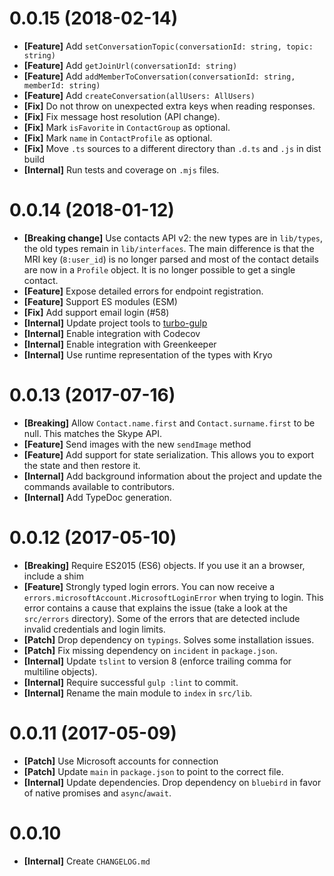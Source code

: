 # 0.0.15 (2018-02-14)

- **[Feature]** Add `setConversationTopic(conversationId: string, topic: string)`
- **[Feature]** Add `getJoinUrl(conversationId: string)`
- **[Feature]** Add `addMemberToConversation(conversationId: string, memberId: string)`
- **[Feature]** Add `createConversation(allUsers: AllUsers)`
- **[Fix]** Do not throw on unexpected extra keys when reading responses.
- **[Fix]** Fix message host resolution (API change).
- **[Fix]** Mark `isFavorite` in `ContactGroup` as optional.
- **[Fix]** Mark `name` in `ContactProfile` as optional.
- **[Fix]** Move `.ts` sources to a different directory than `.d.ts` and `.js` in dist build
- **[Internal]** Run tests and coverage on `.mjs` files.

# 0.0.14 (2018-01-12)

- **[Breaking change]** Use contacts API v2: the new types are in `lib/types`, the old types
    remain in `lib/interfaces`. The main difference is that the MRI key (`8:user_id`) is no longer
    parsed and most of the contact details are now in a `Profile` object.
    It is no longer possible to get a single contact.
- **[Feature]** Expose detailed errors for endpoint registration.
- **[Feature]** Support ES modules (ESM)
- **[Fix]** Add support email login (#58)
- **[Internal]** Update project tools to [turbo-gulp](https://www.npmjs.com/package/turbo-gulp)
- **[Internal]** Enable integration with Codecov
- **[Internal]** Enable integration with Greenkeeper
- **[Internal]** Use runtime representation of the types with Kryo

# 0.0.13 (2017-07-16)

- **[Breaking]** Allow `Contact.name.first` and `Contact.surname.first` to be null. This matches the Skype
  API.
- **[Feature]** Send images with the new `sendImage` method
- **[Feature]** Add support for state serialization. This allows you to export the state and then restore it.
- **[Internal]** Add background information about the project and update the commands available to contributors.
- **[Internal]** Add TypeDoc generation.

# 0.0.12 (2017-05-10)

- **[Breaking]** Require ES2015 (ES6) objects. If you use it an a browser, include a shim
- **[Feature]** Strongly typed login errors. You can now receive a
  `errors.microsoftAccount.MicrosoftLoginError` when trying to login. This error contains a cause
  that explains the issue (take a look at the `src/errors` directory). Some of the
  errors that are detected include invalid credentials and login limits.
- **[Patch]** Drop dependency on `typings`. Solves some installation issues.
- **[Patch]** Fix missing dependency on `incident` in `package.json`.
- **[Internal]** Update `tslint` to version 8 (enforce trailing comma for multiline objects).
- **[Internal]** Require successful `gulp :lint` to commit.
- **[Internal]** Rename the main module to `index` in `src/lib`.

# 0.0.11 (2017-05-09)

- **[Patch]** Use Microsoft accounts for connection
- **[Patch]** Update `main` in `package.json` to point to the correct file.
- **[Internal]** Update dependencies. Drop dependency on `bluebird` in favor of
  native promises and `async`/`await`.

# 0.0.10

- **[Internal]** Create `CHANGELOG.md`
